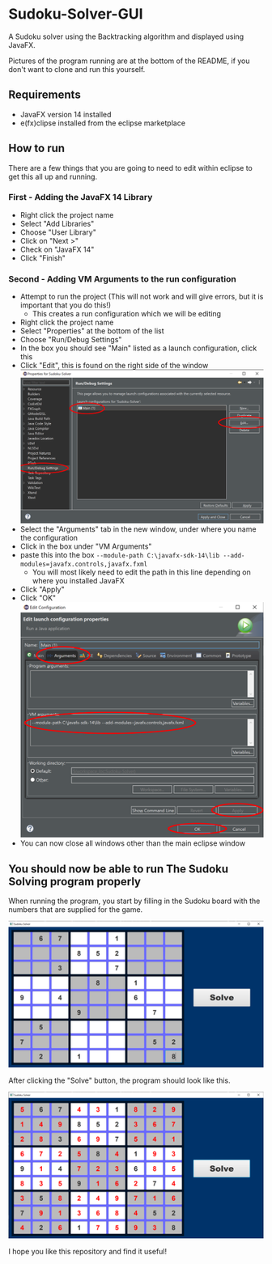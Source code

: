 # Sudoku-Solver-GUI
A Sudoku solver using the Backtracking algorithm and displayed using JavaFX.

Pictures of the program running are at the bottom of the README, if you don't want to clone and run this yourself.

## Requirements
- JavaFX version 14 installed
- e(fx)clipse installed from the eclipse marketplace

## How to run
There are a few things that you are going to need to edit within eclipse to get this all up and running.

### First - Adding the JavaFX 14 Library
- Right click the project name
- Select "Add Libraries"
- Choose "User Library"
- Click on "Next >"
- Check on "JavaFX 14"
- Click "Finish"

### Second - Adding VM Arguments to the run configuration
- Attempt to run the project (This will not work and will give errors, but it is important that you do this!)
  - This creates a run configuration which we will be editing
- Right click the project name
- Select "Properties" at the bottom of the list
- Choose "Run/Debug Settings"
- In the box you should see "Main" listed as a launch configuration, click this
- Click "Edit", this is found on the right side of the window
![Edit run configurations](/example-images/howto1.png)
- Select the "Arguments" tab in the new window, under where you name the configuration
- Click in the box under "VM Arguments"
- paste this into the box `--module-path C:\javafx-sdk-14\lib --add-modules=javafx.controls,javafx.fxml`
  - You will most likely need to edit the path in this line depending on where you installed JavaFX
- Click "Apply"
- Click "OK"
![VM Arguments](/example-images/howto2.png)
- You can now close all windows other than the main eclipse window

## You should now be able to run The Sudoku Solving program properly

When running the program, you start by filling in the Sudoku board with the numbers that are supplied for the game.

![Unsolved Sudoku Board](/example-images/unsolved-sudoku.png)

After clicking the "Solve" button, the program should look like this.

![Solved Sudoku Board](/example-images/solved-sudoku.png)

I hope you like this repository and find it useful!

